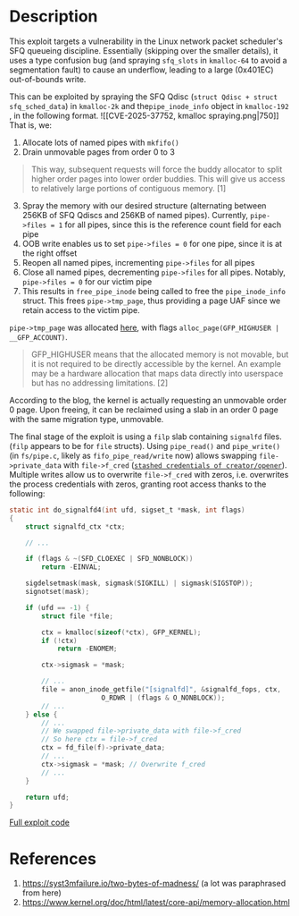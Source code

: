 # Description
This exploit targets a vulnerability in the Linux network packet scheduler's SFQ queueing discipline. Essentially (skipping over the smaller details), it uses a type confusion bug (and spraying `sfq_slots` in `kmalloc-64` to avoid a segmentation fault) to cause an underflow, leading to a large (0x401EC) out-of-bounds write.

This can be exploited by spraying the SFQ Qdisc (`struct Qdisc + struct sfq_sched_data`) in `kmalloc-2k` and the`pipe_inode_info` object in `kmalloc-192` , in the following format.
![[CVE-2025-37752, kmalloc spraying.png|750]]
That is, we:
1. Allocate lots of named pipes with `mkfifo()`
2. Drain unmovable pages from order 0 to 3
> This way, subsequent requests will force the buddy allocator to split higher order pages into lower order buddies. This will give us access to relatively large portions of contiguous memory. \[1\]
3. Spray the memory with our desired structure (alternating between 256KB of SFQ Qdiscs and 256KB of named pipes). Currently, `pipe->files = 1` for all pipes, since this is the reference count field for each pipe
4. OOB write enables us to set `pipe->files = 0` for one pipe, since it is at the right offset
5. Reopen all named pipes, incrementing `pipe->files` for all pipes
6. Close all named pipes, decrementing `pipe->files` for all pipes. Notably, `pipe->files = 0` for our victim pipe
7. This results in `free_pipe_inode` being called to free the `pipe_inode_info` struct. This frees `pipe->tmp_page`, thus providing a page UAF since we retain access to the victim pipe.

`pipe->tmp_page` was allocated [here](https://elixir.bootlin.com/linux/v6.6.84/source/fs/pipe.c#L502), with flags `alloc_page(GFP_HIGHUSER | __GFP_ACCOUNT)`.

> GFP_HIGHUSER means that the allocated memory is not movable, but it is not required to be directly accessible by the kernel. An example may be a hardware allocation that maps data directly into userspace but has no addressing limitations. \[2\]

According to the blog, the kernel is actually requesting an unmovable order 0 page. Upon freeing, it can be reclaimed using a slab in an order 0 page with the same migration type, unmovable.

The final stage of the exploit is using a `filp` slab containing `signalfd` files. (`filp` appears to be for `file` structs). Using `pipe_read()` and `pipe_write()` (in `fs/pipe.c`, likely as `fifo_pipe_read/write` now) allows swapping `file->private_data` with `file->f_cred` ([`stashed credentials of creator/opener`](https://elixir.bootlin.com/linux/v6.16/source/include/linux/fs.h#L1080)). Multiple writes allow us to overwrite `file->f_cred` with zeros, i.e. overwrites the process credentials with zeros, granting root access thanks to the following:
```c
static int do_signalfd4(int ufd, sigset_t *mask, int flags)
{
	struct signalfd_ctx *ctx;

	// ...

	if (flags & ~(SFD_CLOEXEC | SFD_NONBLOCK))
		return -EINVAL;

	sigdelsetmask(mask, sigmask(SIGKILL) | sigmask(SIGSTOP));
	signotset(mask);

	if (ufd == -1) {
		struct file *file;

		ctx = kmalloc(sizeof(*ctx), GFP_KERNEL);
		if (!ctx)
			return -ENOMEM;

		ctx->sigmask = *mask;

		// ...
		file = anon_inode_getfile("[signalfd]", &signalfd_fops, ctx,
				       O_RDWR | (flags & O_NONBLOCK));
		// ...
	} else {
		// ...
		// We swapped file->private_data with file->f_cred
		// So here ctx = file->f_cred
		ctx = fd_file(f)->private_data; 
		// ...
		ctx->sigmask = *mask; // Overwrite f_cred
		// ...
	}

	return ufd;
}
```
[Full exploit code](https://raw.githubusercontent.com/0xdevil/security-research/CVE-2025-37752/pocs/linux/kernelctf/CVE-2025-37752_cos/exploit/cos-105-17412.535.78/exploit.c)
# References
1. https://syst3mfailure.io/two-bytes-of-madness/ (a lot was paraphrased from here)
2. https://www.kernel.org/doc/html/latest/core-api/memory-allocation.html